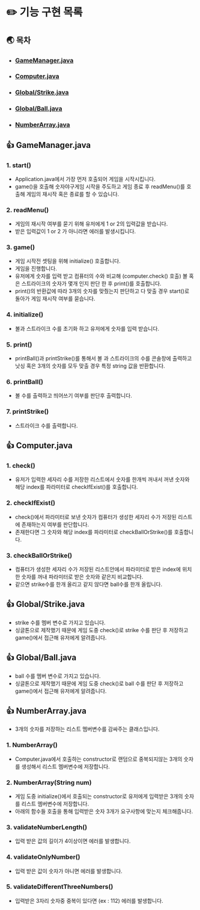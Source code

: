 # ✏️ 기능 구현 목록

## 🌏 목차

- ### [GameManager.java](#👍-GameManager.java)
- ### [Computer.java](#👍-Computer.java)
- ### [Global/Strike.java](#👍-Global/Strike.java)
- ### [Global/Ball.java](#👍-Global/Ball.java)
- ### [NumberArray.java](#👍-NumberArray.java)

## 👍 GameManager.java

### 1. start()

- Application.java에서 가장 먼저 호출되어 게임을 시작시킵니다.
- game()을 호출해 숫자야구게임 시작을 주도하고 게임 종료 후 readMenu()를 호출해 게임의 재시작 혹은 종료를 할 수 있습니다.

### 2. readMenu()

- 게임의 재시작 여부를 묻기 위해 유저에게 1 or 2의 입력값을 받습니다.
- 받은 입력값이 1 or 2 가 아니라면 에러를 발생시킵니다.

### 3. game()

- 게임 시작전 셋팅을 위해 initialize() 호출합니다.
- 게임을 진행합니다.
- 유저에게 숫자를 입력 받고 컴퓨터의 수와 비교해 (computer.check() 호출) 볼 혹은 스트라이크의 숫자가 몇개 인지 판단 한 후 print()를 호출합니다.
- print()의 반환값에 따라 3개의 숫자를 맞췄는지 판단하고 다 맞출 경우 start()로 돌아가 게임 재시작 여부를 묻습니다.

### 4. initialize()

- 볼과 스트라이크 수를 초기화 하고 유저에게 숫자를 입력 받습니다.

### 5. print()

- printBall()과 printStrike()를 통해서 볼 과 스트라이크의 수를 콘솔창에 출력하고 낫싱 혹은 3개의 숫자를 모두 맞출 경우 특정 string 값을 반환합니다.

### 6. printBall()

- 볼 수를 출력하고 띄어쓰기 여부를 판단후 출력합니다.

### 7. printStrike()

- 스트라이크 수를 출력합니다.

## 👍 Computer.java

### 1. check()

- 유저가 입력한 세자리 수를 저장한 리스트에서 숫자를 한개씩 꺼내서 꺼낸 숫자와 해당 index를 파라미터로 checkIfExist()를 호출합니다.

### 2. checkIfExist()

- check()에서 파라미터로 보낸 숫자가 컴퓨터가 생성한 세자리 수가 저장된 리스트에 존재하는지 여부를 판단합니다.
- 존재한다면 그 숫자와 해당 index를 파라미터로 checkBallOrStrike()를 호출합니다.

### 3. checkBallOrStrike()

- 컴퓨터가 생성한 세자리 수가 저장된 리스트안에서 파라미터로 받은 index에 위치한 숫자를 꺼내 파라미터로 받은 숫자와 같은지 비교합니다.
- 같으면 strike수를 한개 올리고 같지 않다면 ball수를 한개 올립니다.

## 👍 Global/Strike.java

- strike 수를 멤버 변수로 가지고 있습니다.
- 싱글톤으로 제작했기 때문에 게임 도중 check()로 strike 수를 판단 후 저장하고 game()에서 접근해 유저에게 알려줍니다.

## 👍 Global/Ball.java

- ball 수를 멤버 변수로 가지고 있습니다.
- 싱글톤으로 제작했기 때문에 게임 도중 check()로 ball 수를 판단 후 저장하고 game()에서 접근해 유저에게 알려줍니다.

## 👍 NumberArray.java

- 3개의 숫자를 저장하는 리스트 멤버변수를 감싸주는 클래스입니다.

### 1. NumberArray()

- Computer.java에서 호출하는 constructor로 랜덤으로 중복되지않는 3개의 숫자를 생성해서 리스트 멤버변수에 저장합니다.

### 2. NumberArray(String num)

- 게임 도중 initialize()에서 호출되는 constructor로 유저에게 입력받은 3개의 숫자를 리스트 멤버변수에 저장합니다.
- 아래의 함수들 호출을 통해 입력받은 숫자 3개가 요구사항에 맞는지 체크해줍니다.

### 3. validateNumberLength()

- 입력 받은 값의 길이가 4이상이면 에러를 발생합니다.

### 4. validateOnlyNumber()

- 입력 받은 값이 숫자가 아니면 에러를 발생합니다.

### 5. validateDifferentThreeNumbers()

- 입력받은 3자리 숫자중 중복이 있다면 (ex : 112) 에러를 발생합니다.